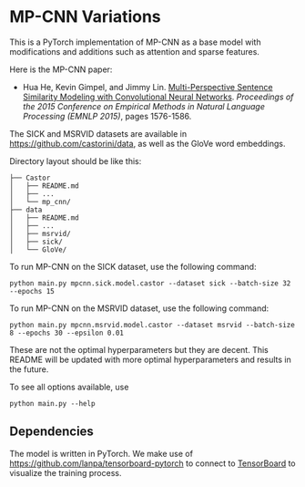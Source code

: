 # MP-CNN Variations

This is a PyTorch implementation of MP-CNN as a base model with modifications and additions such as attention and sparse features.

Here is the MP-CNN paper:

* Hua He, Kevin Gimpel, and Jimmy Lin. [Multi-Perspective Sentence Similarity Modeling with Convolutional Neural Networks](http://aclweb.org/anthology/D/D15/D15-1181.pdf). *Proceedings of the 2015 Conference on Empirical Methods in Natural Language Processing (EMNLP 2015)*, pages 1576-1586.

The SICK and MSRVID datasets are available in https://github.com/castorini/data, as well as the GloVe word embeddings.

Directory layout should be like this:
```
├── Castor
│   ├── README.md
│   ├── ...
│   └── mp_cnn/
├── data
│   ├── README.md
│   ├── ...
│   ├── msrvid/
│   ├── sick/
│   └── GloVe/
```

To run MP-CNN on the SICK dataset, use the following command:

```
python main.py mpcnn.sick.model.castor --dataset sick --batch-size 32 --epochs 15
```

To run MP-CNN on the MSRVID dataset, use the following command:
```
python main.py mpcnn.msrvid.model.castor --dataset msrvid --batch-size 8 --epochs 30 --epsilon 0.01
```

These are not the optimal hyperparameters but they are decent. This README will be updated with more optimal hyperparameters and results in the future.

To see all options available, use
```
python main.py --help
```

## Dependencies

The model is written in PyTorch. We make use of https://github.com/lanpa/tensorboard-pytorch to connect to [TensorBoard](https://github.com/tensorflow/tensorboard) to visualize the training process.
